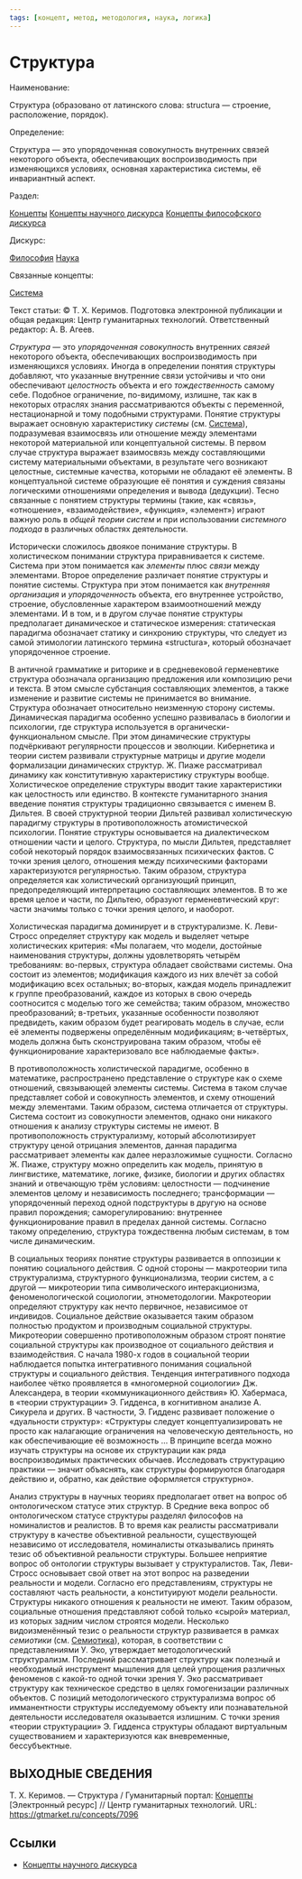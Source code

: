 ```yaml
---
tags: [концепт, метод, методология, наука, логика]
---
```

# Структура

Наименование:

Структура (образовано от латинского слова: structura — строение, расположение, порядок).

Определение:

Структура — это упорядоченная совокупность внутренних связей некоторого объекта, обеспечивающих воспроизводимость при изменяющихся условиях, основная характеристика системы, её инвариантный аспект.

Раздел:

[Концепты](https://gtmarket.ru/concepts/)  [Концепты научного дискурса](https://gtmarket.ru/concepts/scientific-concepts) [Концепты философского дискурса](https://gtmarket.ru/concepts/philosophical-concepts)

Дискурс:

[Философия](https://gtmarket.ru/concepts/6862) [Наука](https://gtmarket.ru/concepts/6860)

Связанные концепты:

[Система](https://gtmarket.ru/concepts/7091)

Текст статьи: © Т. X. Керимов. Подготовка электронной публикации и общая редакция: Центр гуманитарных технологий. Ответственный редактор: А. В. Агеев.

_Структура_ — это _упорядоченная совокупность_ внутренних _связей_ некоторого объекта, обеспечивающих воспроизводимость при изменяющихся условиях. Иногда в определении понятия структуры добавляют, что указанные внутренние связи устойчивы и что они обеспечивают _целостность_ объекта и его _тождественность_ самому себе. Подобное ограничение, по-видимому, излишне, так как в некоторых отраслях знания рассматриваются объекты с переменной, нестационарной и тому подобными структурами. Понятие структуры выражает основную характеристику _системы_ (см. [Система](https://gtmarket.ru/concepts/7091)), подразумевая взаимосвязь или отношение между элементами некоторой материальной или концептуальной системы. В первом случае структура выражает взаимосвязь между составляющими систему материальными объектами, в результате чего возникают целостные, системные качества, которыми не обладают её элементы. В концептуальной системе образующие её понятия и суждения связаны логическими отношениями определения и вывода (дедукции). Тесно связанные с понятием структуры термины (такие, как «связь», «отношение», «взаимодействие», «функция», «элемент») играют важную роль в _общей теории систем_ и при использовании _системного подхода_ в различных областях деятельности.

Исторически сложилось двоякое понимание структуры. В холистическом понимании структура приравнивается к системе. Система при этом понимается как _элементы_ плюс _связи_ между элементами. Второе определение различает понятие структуры и понятие системы. Структура при этом понимается как _внутренняя организация_ и _упорядоченность_ объекта, его внутреннее устройство, строение, обусловленные характером взаимоотношений между элементами. И в том, и в другом случае понятие структуры предполагает динамическое и статическое измерения: статическая парадигма обозначает статику и синхронию структуры, что следует из самой этимологии латинского термина «structura», который обозначает упорядоченное строение.

В античной грамматике и риторике и в средневековой герменевтике структура обозначала организацию предложения или композицию речи и текста. В этом смысле субстанция составляющих элементов, а также изменение и развитие системы не принимается во внимание. Структура обозначает относительно неизменную сторону системы. Динамическая парадигма особенно успешно развивалась в биологии и психологии, где структура используется в органически-функциональном смысле. При этом динамические структуры подчёркивают регулярности процессов и эволюции. Кибернетика и теории систем развивали структурные матрицы и другие модели формализации динамических структур. Ж. Пиаже рассматривал динамику как конститутивную характеристику структуры вообще. Холистическое определение структуры вводит такие характеристики как целостность или единство. В контексте гуманитарного знания введение понятия структуры традиционно связывается с именем В. Дильтея. В своей структурной теории Дильтей развивал холистическую парадигму структуры в противоположность атомистической психологии. Понятие структуры основывается на диалектическом отношении части и целого. Структура, по мысли Дильтея, представляет собой некоторый порядок взаимосвязанных психических фактов. С точки зрения целого, отношения между психическими факторами характеризуются регулярностью. Таким образом, структура определяется как холистический организующий принцип, предопределяющий интерпретацию составляющих элементов. В то же время целое и части, по Дильтею, образуют герменевтический круг: части значимы только с точки зрения целого, и наоборот.

Холистическая парадигма доминирует и в структурализме. К. Леви-Стросс определяет структуру как модель и выделяет четыре холистических критерия: «Мы полагаем, что модели, достойные наименования структуры, должны удовлетворять четырём требованиям: во-первых, структура обладает свойствами системы. Она состоит из элементов; модификация каждого из них влечёт за собой модификацию всех остальных; во-вторых, каждая модель принадлежит к группе преобразований, каждое из которых в свою очередь соотносится с моделью того же семейства; таким образом, множество преобразований; в-третьих, указанные особенности позволяют предвидеть, каким образом будет реагировать модель в случае, если её элементы подвержены определённым модификациям; в-четвёртых, модель должна быть сконструирована таким образом, чтобы её функционирование характеризовало все наблюдаемые факты».

В противоположность холистической парадигме, особенно в математике, распространено представление о структуре как о схеме отношений, связывающей элементы системы. Система в таком случае представляет собой и совокупность элементов, и схему отношений между элементами. Таким образом, система отличается от структуры. Система состоит из совокупности элементов, однако они никакого отношения к анализу структуры системы не имеют. В противоположность структурализму, который абсолютизирует структуру ценой отрицания элементов, данная парадигма рассматривает элементы как далее неразложимые сущности. Согласно Ж. Пиаже, структуру можно определить как модель, принятую в лингвистике, математике, логике, физике, биологии и других областях знаний и отвечающую трём условиям: целостности — подчинение элементов целому и независимость последнего; трансформации — упорядоченный переход одной подструктуры в другую на основе правил порождения; саморегулированию: внутреннее функционирование правил в пределах данной системы. Согласно такому определению, структура тождественна любым системам, в том числе динамическим.

В социальных теориях понятие структуры развивается в оппозиции к понятию социального действия. С одной стороны — макротеории типа структурализма, структурного функционализма, теории систем, а с другой — микротеории типа символического интеракционизма, феноменологической социологии, этнометодологии. Макротеории определяют структуру как нечто первичное, независимое от индивидов. Социальное действие оказывается таким образом полностью продуктом и производным социальной структуры. Микротеории совершенно противоположным образом строят понятие социальной структуры как производное от социального действия и взаимодействия. С начала 1980-х годов в социальной теории наблюдается попытка интегративного понимания социальной структуры и социального действия. Тенденция интегративного подхода наиболее чётко проявляется в «многомерной социологии» Дж. Александера, в теории «коммуникационного действия» Ю. Хабермаса, в «теории структурации» Э. Гидденса, в когнитивном анализе А. Сикурела и других. В частности, Э. Гидденс развивает положение о «дуальности структур»: «Структуры следует концептуализировать не просто как налагающие ограничения на человеческую деятельность, но как обеспечивающие её возможность … В принципе всегда можно изучать структуры на основе их структурации как ряда воспроизводимых практических обычаев. Исследовать структурацию практики — значит объяснять, как структуры формируются благодаря действию и, обратно, как действие оформляется структурно».

Анализ структуры в научных теориях предполагает ответ на вопрос об онтологическом статусе этих структур. В Средние века вопрос об онтологическом статусе структуры разделял философов на номиналистов и реалистов. В то время как реалисты рассматривали структуру в качестве объективной реальности, существующей независимо от исследователя, номиналисты отказывались принять тезис об объективной реальности структуры. Большее неприятие вопрос об онтологии структуры вызывает у структуралистов. Так, Леви-Стросс основывает свой ответ на этот вопрос на разведении реальности и модели. Согласно его представлениям, структуры не составляют часть реальности, а конституируют модели реальности. Структуры никакого отношения к реальности не имеют. Таким образом, социальные отношения представляют собой только «сырой» материал, из которых задним числом строятся модели. Несколько видоизменённый тезис о реальности структур развивается в рамках _семиотики_ (см. [Семиотика](https://gtmarket.ru/concepts/6925)), которая, в соответствии с представлениями У. Эко, утверждает методологический структурализм. Последний рассматривает структуру как полезный и необходимый инструмент мышления для целей упрощения различных феноменов с какой-то одной точки зрения У. Эко рассматривает структуру как техническое средство в целях гомогенизации различных объектов. С позиций методологического структурализма вопрос об имманентности структуры исследуемому объекту или познавательной деятельности исследователя оказывается излишним. С точки зрения «теории структурации» Э. Гидденса структуры обладают виртуальным существованием и характеризуются как вневременные, бессубъектные.

## ВЫХОДНЫЕ СВЕДЕНИЯ

Т. X. Керимов. — Структура / Гуманитарный портал: [Концепты](https://gtmarket.ru/concepts/) [Электронный ресурс] // Центр гуманитарных технологий. URL: <https://gtmarket.ru/concepts/7096>

## Ссылки

* [Концепты научного дискурса](Концепты%20научного%20дискурса.md)
